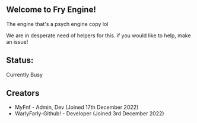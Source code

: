## Welcome to Fry Engine!

The engine that's a psych engine copy lol

We are in desperate need of helpers for this. if you would like to help, make an issue!

## Status:

Currently Busy

## Creators

* MyFnf - Admin, Dev (Joined 17th December 2022)
* WarlyFarly-Github! - Developer (Joined 3rd December 2022)

